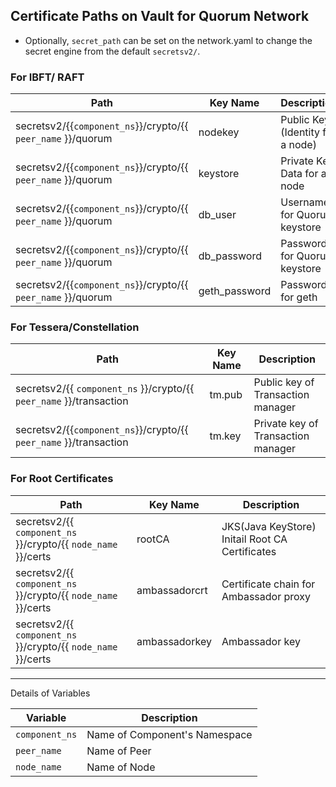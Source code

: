 [//]: # (##############################################################################################)
[//]: # (Copyright Accenture. All Rights Reserved.)
[//]: # (SPDX-License-Identifier: Apache-2.0)
[//]: # (##############################################################################################)

Certificate Paths on Vault for Quorum Network
---------------------------------------------

* Optionally, `secret_path` can be set on the network.yaml to change the secret engine from the default `secretsv2/`.

### For IBFT/ RAFT

| Path                                                                              | Key Name               | Description         |
|-----------------------------------------------------------------------------------|-------------------------------|--------------|
| secretsv2/{{`component_ns`}}/crypto/{{ `peer_name` }}/quorum                         | nodekey                       | Public Key (Identity for a node)   |
| secretsv2/{{`component_ns`}}/crypto/{{ `peer_name` }}/quorum                         | keystore                      | Private Key Data for a node |
| secretsv2/{{`component_ns`}}/crypto/{{ `peer_name` }}/quorum                         | db_user                       | Username for Quorum keystore     |
| secretsv2/{{`component_ns`}}/crypto/{{ `peer_name` }}/quorum                         | db_password                   | Password for Quorum keystore     |
| secretsv2/{{`component_ns`}}/crypto/{{ `peer_name` }}/quorum                         | geth_password                   | Password for geth    |



### For Tessera/Constellation

| Path                                                                           | Key Name               | Description         |
|--------------------------------------------------------------------------------|-------------------------------|--------------|
| secretsv2/{{ `component_ns` }}/crypto/{{ `peer_name` }}/transaction               | tm.pub                        | Public key of Transaction manager |
| secretsv2/{{`component_ns`}}/crypto/{{ `peer_name` }}/transaction                 | tm.key                        | Private key of Transaction manager |


### For Root Certificates

| Path                                                                         | Key Name                 | Description         |
|------------------------------------------------------------------------------|-------------------------------|--------------|
| secretsv2/{{ `component_ns` }}/crypto/{{ `node_name` }}/certs                       | rootCA                        | JKS(Java KeyStore) Initail Root CA Certificates  |
| secretsv2/{{ `component_ns` }}/crypto/{{ `node_name` }}/certs                       | ambassadorcrt                 | Certificate chain for Ambassador proxy  |
| secretsv2/{{ `component_ns` }}/crypto/{{ `node_name` }}/certs                       | ambassadorkey                 | Ambassador key  |

------------------------------------------------------------------------------------------------


Details of Variables

| Variable | Description |
|-------------------------------|--------------|
|`component_ns` | Name of Component's Namespace |
|`peer_name` | Name of Peer  |
|`node_name` | Name of Node  |
